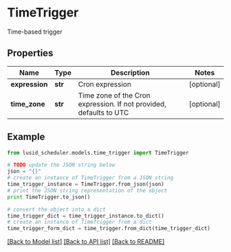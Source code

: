# TimeTrigger

Time-based trigger

## Properties
Name | Type | Description | Notes
------------ | ------------- | ------------- | -------------
**expression** | **str** | Cron expression | [optional] 
**time_zone** | **str** | Time zone of the Cron expression. If not provided, defaults to UTC | [optional] 

## Example

```python
from lusid_scheduler.models.time_trigger import TimeTrigger

# TODO update the JSON string below
json = "{}"
# create an instance of TimeTrigger from a JSON string
time_trigger_instance = TimeTrigger.from_json(json)
# print the JSON string representation of the object
print TimeTrigger.to_json()

# convert the object into a dict
time_trigger_dict = time_trigger_instance.to_dict()
# create an instance of TimeTrigger from a dict
time_trigger_form_dict = time_trigger.from_dict(time_trigger_dict)
```
[[Back to Model list]](../README.md#documentation-for-models) [[Back to API list]](../README.md#documentation-for-api-endpoints) [[Back to README]](../README.md)


